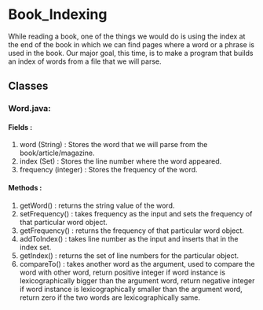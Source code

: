 # Book_Indexing
While reading a book, one of the things we would do is using the index at the end of the book in which we can find pages where a word or a phrase is used in the book. Our major goal, this time, is to make a program that builds an index of words from a file that we will parse.

## Classes 
### Word.java:
#### Fields : 
1. word (String) : Stores the word that we will parse from the book/article/magazine.
2. index (Set<Integer>) : Stores the line number where the word appeared.
3. frequency (integer) : Stores the frequency of the word.

#### Methods :
1. getWord() : returns the string value of the word.
2. setFrequency() : takes frequency as the input and sets the frequency of that particular word object.
3. getFrequency() : returns the frequency of that particular word object.
4. addToIndex() : takes line number as the input and inserts that in the index set.
5. getIndex() : returns the set of line numbers for the particular object.
6. compareTo() : takes another word as the argument, used to compare the word with other word, 
  return positive integer if word instance is lexicographically bigger than the argument word,
  return negative integer if word instance is lexicographically smaller than the argument word,
  return zero if the two words are lexicographically same.
  

